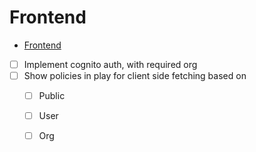 # Frontend

- [Frontend](#frontend)

- [ ] Implement cognito auth, with required org
- [ ] Show policies in play for client side fetching based on
  - [ ] Public
  - [ ] User
  - [ ] Org



